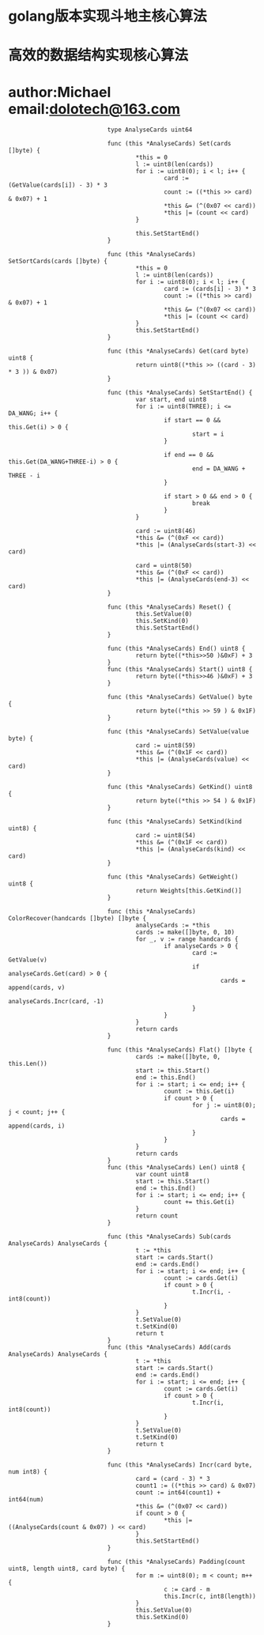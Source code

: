 # golang版本实现斗地主核心算法
# 高效的数据结构实现核心算法
# author:Michael email:dolotech@163.com


                                type AnalyseCards uint64

                                func (this *AnalyseCards) Set(cards []byte) {
                                        *this = 0
                                        l := uint8(len(cards))
                                        for i := uint8(0); i < l; i++ {
                                                card := (GetValue(cards[i]) - 3) * 3
                                                count := ((*this >> card) & 0x07) + 1
                                                *this &= (^(0x07 << card))
                                                *this |= (count << card)
                                        }

                                        this.SetStartEnd()
                                }

                                func (this *AnalyseCards) SetSortCards(cards []byte) {
                                        *this = 0
                                        l := uint8(len(cards))
                                        for i := uint8(0); i < l; i++ {
                                                card := (cards[i] - 3) * 3
                                                count := ((*this >> card) & 0x07) + 1
                                                *this &= (^(0x07 << card))
                                                *this |= (count << card)
                                        }
                                        this.SetStartEnd()
                                }

                                func (this *AnalyseCards) Get(card byte) uint8 {
                                        return uint8((*this >> ((card - 3) * 3 )) & 0x07)
                                }

                                func (this *AnalyseCards) SetStartEnd() {
                                        var start, end uint8
                                        for i := uint8(THREE); i <= DA_WANG; i++ {
                                                if start == 0 && this.Get(i) > 0 {
                                                        start = i
                                                }

                                                if end == 0 && this.Get(DA_WANG+THREE-i) > 0 {
                                                        end = DA_WANG + THREE - i
                                                }

                                                if start > 0 && end > 0 {
                                                        break
                                                }
                                        }

                                        card := uint8(46)
                                        *this &= (^(0xF << card))
                                        *this |= (AnalyseCards(start-3) << card)

                                        card = uint8(50)
                                        *this &= (^(0xF << card))
                                        *this |= (AnalyseCards(end-3) << card)
                                }

                                func (this *AnalyseCards) Reset() {
                                        this.SetValue(0)
                                        this.SetKind(0)
                                        this.SetStartEnd()
                                }

                                func (this *AnalyseCards) End() uint8 {
                                        return byte((*this>>50 )&0xF) + 3
                                }
                                func (this *AnalyseCards) Start() uint8 {
                                        return byte((*this>>46 )&0xF) + 3
                                }

                                func (this *AnalyseCards) GetValue() byte {
                                        return byte((*this >> 59 ) & 0x1F)
                                }

                                func (this *AnalyseCards) SetValue(value byte) {
                                        card := uint8(59)
                                        *this &= (^(0x1F << card))
                                        *this |= (AnalyseCards(value) << card)
                                }

                                func (this *AnalyseCards) GetKind() uint8 {
                                        return byte((*this >> 54 ) & 0x1F)
                                }

                                func (this *AnalyseCards) SetKind(kind uint8) {
                                        card := uint8(54)
                                        *this &= (^(0x1F << card))
                                        *this |= (AnalyseCards(kind) << card)
                                }

                                func (this *AnalyseCards) GetWeight() uint8 {
                                        return Weights[this.GetKind()]
                                }

                                func (this *AnalyseCards) ColorRecover(handcards []byte) []byte {
                                        analyseCards := *this
                                        cards := make([]byte, 0, 10)
                                        for _, v := range handcards {
                                                if analyseCards > 0 {
                                                        card := GetValue(v)
                                                        if analyseCards.Get(card) > 0 {
                                                                cards = append(cards, v)
                                                                analyseCards.Incr(card, -1)
                                                        }
                                                }
                                        }
                                        return cards
                                }

                                func (this *AnalyseCards) Flat() []byte {
                                        cards := make([]byte, 0, this.Len())
                                        start := this.Start()
                                        end := this.End()
                                        for i := start; i <= end; i++ {
                                                count := this.Get(i)
                                                if count > 0 {
                                                        for j := uint8(0); j < count; j++ {
                                                                cards = append(cards, i)
                                                        }
                                                }
                                        }
                                        return cards
                                }
                                func (this *AnalyseCards) Len() uint8 {
                                        var count uint8
                                        start := this.Start()
                                        end := this.End()
                                        for i := start; i <= end; i++ {
                                                count += this.Get(i)  
                                        }
                                        return count
                                }

                                func (this *AnalyseCards) Sub(cards AnalyseCards) AnalyseCards {
                                        t := *this
                                        start := cards.Start()
                                        end := cards.End()
                                        for i := start; i <= end; i++ {
                                                count := cards.Get(i)
                                                if count > 0 {
                                                        t.Incr(i, -int8(count))
                                                }
                                        }
                                        t.SetValue(0)
                                        t.SetKind(0)
                                        return t
                                }
                                func (this *AnalyseCards) Add(cards AnalyseCards) AnalyseCards {
                                        t := *this
                                        start := cards.Start()
                                        end := cards.End()
                                        for i := start; i <= end; i++ {
                                                count := cards.Get(i)
                                                if count > 0 {
                                                        t.Incr(i, int8(count))
                                                }
                                        }
                                        t.SetValue(0)
                                        t.SetKind(0)
                                        return t
                                }

                                func (this *AnalyseCards) Incr(card byte, num int8) {
                                        card = (card - 3) * 3
                                        count1 := ((*this >> card) & 0x07)
                                        count := int64(count1) + int64(num)
                                        *this &= (^(0x07 << card))
                                        if count > 0 {
                                                *this |= ((AnalyseCards(count & 0x07) ) << card)
                                        }
                                        this.SetStartEnd()
                                }

                                func (this *AnalyseCards) Padding(count uint8, length uint8, card byte) {
                                        for m := uint8(0); m < count; m++ {
                                                c := card - m
                                                this.Incr(c, int8(length))
                                        }
                                        this.SetValue(0)
                                        this.SetKind(0)
                                }

